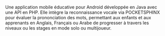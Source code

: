 Une application mobile éducative pour Android développée en Java avec une API en PHP. Elle intègre la reconnaissance vocale via POCKETSPHINX pour évaluer la prononciation des mots, permettant aux enfants et aux apprenants en Anglais, Français ou Arabe de progresser à travers les niveaux ou les stages en mode solo ou multijoueur.

